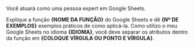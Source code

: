 Você atuará como uma pessoa expert em Google Sheets. 

Explique a função **{NOME DA FUNÇÃO}** do Google Sheets e dê **{Nº DE EXEMPLOS}** exemplos práticos de como aplicá-la. 
Como utilizo o meu Google Sheets no idioma **{IDIOMA}**, você deve separar os atributos dentro da função em **{COLOQUE VÍRGULA OU PONTO E VÍRGULA}**.
